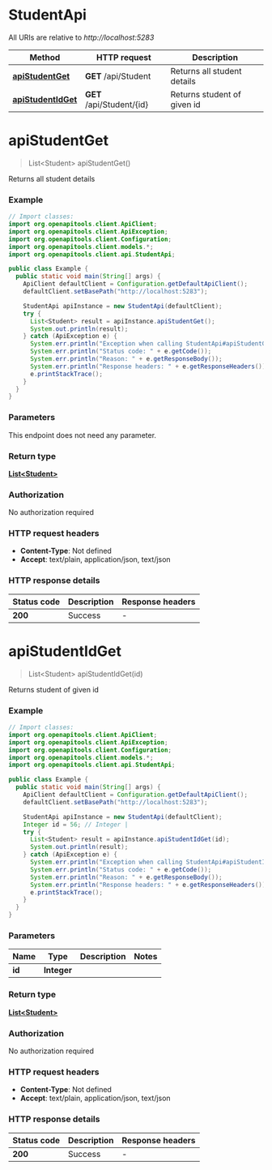 # StudentApi

All URIs are relative to *http://localhost:5283*

| Method | HTTP request | Description |
|------------- | ------------- | -------------|
| [**apiStudentGet**](StudentApi.md#apiStudentGet) | **GET** /api/Student | Returns all student details |
| [**apiStudentIdGet**](StudentApi.md#apiStudentIdGet) | **GET** /api/Student/{id} | Returns student of given id |


<a id="apiStudentGet"></a>
# **apiStudentGet**
> List&lt;Student&gt; apiStudentGet()

Returns all student details

### Example
```java
// Import classes:
import org.openapitools.client.ApiClient;
import org.openapitools.client.ApiException;
import org.openapitools.client.Configuration;
import org.openapitools.client.models.*;
import org.openapitools.client.api.StudentApi;

public class Example {
  public static void main(String[] args) {
    ApiClient defaultClient = Configuration.getDefaultApiClient();
    defaultClient.setBasePath("http://localhost:5283");

    StudentApi apiInstance = new StudentApi(defaultClient);
    try {
      List<Student> result = apiInstance.apiStudentGet();
      System.out.println(result);
    } catch (ApiException e) {
      System.err.println("Exception when calling StudentApi#apiStudentGet");
      System.err.println("Status code: " + e.getCode());
      System.err.println("Reason: " + e.getResponseBody());
      System.err.println("Response headers: " + e.getResponseHeaders());
      e.printStackTrace();
    }
  }
}
```

### Parameters
This endpoint does not need any parameter.

### Return type

[**List&lt;Student&gt;**](Student.md)

### Authorization

No authorization required

### HTTP request headers

 - **Content-Type**: Not defined
 - **Accept**: text/plain, application/json, text/json

### HTTP response details
| Status code | Description | Response headers |
|-------------|-------------|------------------|
| **200** | Success |  -  |

<a id="apiStudentIdGet"></a>
# **apiStudentIdGet**
> List&lt;Student&gt; apiStudentIdGet(id)

Returns student of given id

### Example
```java
// Import classes:
import org.openapitools.client.ApiClient;
import org.openapitools.client.ApiException;
import org.openapitools.client.Configuration;
import org.openapitools.client.models.*;
import org.openapitools.client.api.StudentApi;

public class Example {
  public static void main(String[] args) {
    ApiClient defaultClient = Configuration.getDefaultApiClient();
    defaultClient.setBasePath("http://localhost:5283");

    StudentApi apiInstance = new StudentApi(defaultClient);
    Integer id = 56; // Integer | 
    try {
      List<Student> result = apiInstance.apiStudentIdGet(id);
      System.out.println(result);
    } catch (ApiException e) {
      System.err.println("Exception when calling StudentApi#apiStudentIdGet");
      System.err.println("Status code: " + e.getCode());
      System.err.println("Reason: " + e.getResponseBody());
      System.err.println("Response headers: " + e.getResponseHeaders());
      e.printStackTrace();
    }
  }
}
```

### Parameters

| Name | Type | Description  | Notes |
|------------- | ------------- | ------------- | -------------|
| **id** | **Integer**|  | |

### Return type

[**List&lt;Student&gt;**](Student.md)

### Authorization

No authorization required

### HTTP request headers

 - **Content-Type**: Not defined
 - **Accept**: text/plain, application/json, text/json

### HTTP response details
| Status code | Description | Response headers |
|-------------|-------------|------------------|
| **200** | Success |  -  |

